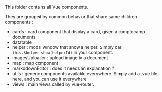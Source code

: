 This folder contains all Vue components.

They are grouped by common behavior that share same children components :

* cards : card component that display a card, given a camptocamp documents
* datatable
* helper : modal window that show a helper. Simply call `this.$helper.show(helperId)` in your component.
* imagesUploader : upload image to a document
* map : map component
* markddownEditor : does it needs an explanation ?
* utils : generic components available everywhere. Simply add a .vue file here, and you can use it everywhere
* views : main views called by vue-router.
